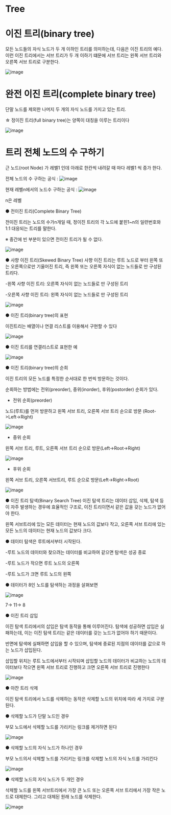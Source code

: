 # Tree
# 이진 트리(binary tree)
모든 노드들의 자식 노드가 두 개 이하인 트리를 의미하는데, 다음은 이진 트리의 예다. 이런 이진 트리에서는 서브 트리가 두 개 이하기 떄문에 서브 트리는 왼쪽 서브 트리와 오른쪽 서브 트리로 구분한다.

![image](https://user-images.githubusercontent.com/126844596/227129551-8d022eb3-8105-45d4-988a-17fc2f3f1dd3.png)

# 완전 이진 트리(complete binary tree)
단말 노드를 제외한 나머지 두 개의 자식 노드를 가지고 있는 트리.

☆ 정이진 트리(full binary tree)는 양쪽이 대칭을 이루는 트리이다

![image](https://user-images.githubusercontent.com/126844596/227129940-9ca55e50-d372-4cd5-ac52-9288755735e5.png)

# 트리 전체 노드의 수 구하기
근 노드(root Node) 가 레벨1 인데 아래로 한칸씩 내려갈 때 마다 레벨1 씩 증가 한다.

전체 노드의 수 구하는 공식 : ![image](https://user-images.githubusercontent.com/126844596/227131335-870f8642-035c-4110-a105-b5907f44f960.png)

현재 레벨n에서의 노드수 구하는 공식 : ![image](https://user-images.githubusercontent.com/126844596/227132864-fecd2373-76ee-4cfc-b2c8-b9c987536f7d.png)

n은 레벨

● 전이진 트리(Complete Binary Tree)

전이진 트리는 노드의 수가n개일 때, 정이진 트리의 각 노드에 붙힌1~n의 일련번호와 1:1 대응되는 트리를 말한다.

※ 중간에 빈 부분이 있으면 전이진 트리가 될 수 없다.

![image](https://user-images.githubusercontent.com/126844596/227134706-bc702a03-5192-412e-9ad4-afe2153a47cc.png)

● 사향 이진 트리(Skewed Binary Tree)
사향 이진 트리는 루트 노드로 부터 왼쪽 또는 오른쪽으로만 기울어진 트리, 즉 왼쪽 또는 오른쪽 자식이 없는 노드들로 만 구성된 트리다.

-왼쪽 사향 이진 트리: 오른쪽 자식이 없는 노드들로 만 구성된 트리

-오른쪽 사향 이진 트리: 왼쪽 자식이 없는 노드들로 만 구성된 트리

![image](https://user-images.githubusercontent.com/126844596/227135687-3947f9d2-096b-42d1-be8a-9ee64ccf66f0.png)

● 이진 트리(binary tree)의 표현

이진트리는 배열이나 연결 리스트를 이용해서 구현할 수 있다

![image](https://user-images.githubusercontent.com/126844596/227391607-c2b0f2a1-80f2-4ed7-9bab-9843b07e2d7d.png)

● 이진 트리를 연결리스트로 표현한 예

![image](https://user-images.githubusercontent.com/126844596/227391713-2e3b29b0-7fbd-4364-a948-51dfb5d9b899.png)

● 이진 트리(binary tree)의 순희

이진 트리의 모든 노드를 특정한 순서대로 한 번씩 방문하는 것이다.

순회하는 방법에는 전위(preorder), 중위(inorder), 후위(postorder) 순회가 있다.

- 전위 순회(preorder)

노드(루트)를 먼저 방문하고 왼쪽 서브 트리, 오른쪽 서브 트리 순으로 방문 (Root->Left->Right)

![image](https://user-images.githubusercontent.com/126844596/227392729-0299e337-00d3-4790-88a3-fd7ae375e397.png)

- 중위 순회

왼쪽 서브 트리, 루트, 오른쪽 서브 트리 순으로 방문(Left->Root->Right)

![image](https://user-images.githubusercontent.com/126844596/227392784-96fabf28-e66e-4bc9-b052-2d3c2cc94fad.png)

- 후위 순회

왼쪽 서브 트리, 오른쪽 서브트리, 루트 순으로 방문(Left->Right->Root)

![image](https://user-images.githubusercontent.com/126844596/227393070-ad67bc24-0868-41b0-8a10-718a6c94b5ca.png)

● 이진 트리 탐색(Binary Search Tree)
이진 탐색 트리는 데이터 삽입, 삭제, 탐색 등이 자주 발생하는 경우에 효율적인 구조로, 이진 트리이면서 같은 값을 갖는 노드가 없어야 한다.

왼쪽 서브트리에 있는 모든 데이터는 현재 노드의 값보다 작고, 오른쪽 서브 트리에 있는 모든 노드의 데이터는 현재 노드의 값보다 크다.

● 데이터 탐색은 루트에서부터 시작된다.

-루트 노드의 데이터와 찾으려는 데이터를 비교하여 같으면 탐색은 성공 종료

-루트 노드가 작으면 루트 노드의 오른쪽

-루트 노드가 크면 루트 노드의 왼쪽

● 데이터가 8인 노드를 탐색하는 과정을 살펴보면

![image](https://user-images.githubusercontent.com/126844596/227395231-5b1fd49b-dcb6-4073-9884-3d7b0e516d07.png)

7-> 11-> 8

● 이진 트리 삽입

이진 탐색 트리에서의 삽입은 탐색 동작을 통해 이루어진다.
탐색에 성공하면 삽입은 실패하는데, 이는 이진 탐색 트리는 같은 데이터를 갖는 노드가 없어야 하기 때문이다.

반면에 탐색에 실패하면 삽입을 할 수 있으며, 탐색에 종료된 지점의 데이터를 값으로 하는 노드가 삽입된다.

삽입할 위치는 루트 노드에서부터 시작되며 삽입할 노드의 데이터가 비교하는 노드의 데이터보다 작으면 왼쪽 서브 트리로 진행하고 크면 오른쪽 서브 트리로 진행한다

![image](https://user-images.githubusercontent.com/126844596/227396220-111c82ec-820c-4912-be85-fefdfab1b249.png)

● 아잔 트리 삭제

이진 탐색 트리에서 노드를 삭제하는 동작은 삭제할 노드의 위치에 따라 세 가지로 구분된다.

● 삭제할 노드가 단말 노드인 경우

부모 노드에서 삭제할 노드를 가리키는 링크를 제거하면 된다

![image](https://user-images.githubusercontent.com/126844596/227396659-bdec73b8-eff0-4684-86a2-06c165de7cf2.png)

● 삭제할 노드의 자식 노드가 하나인 경우

부모 노드의서 삭제할 노드를 가리키는 링크를 삭제할 노드의 자식 노드를 가리킨다

![image](https://user-images.githubusercontent.com/126844596/227396792-55c04a83-5395-44e3-b731-41dc4111e520.png)

● 삭제할 노드의 자식 노드가 두 개인 경우

삭제할 노드를 왼쪽 서브트리에서 가장 큰 노드 또는 오른쪽 서브 트리에서 가장 작은 노드로 대체한다. 그리고 대체된 원래 노드를 삭제한다.

![image](https://user-images.githubusercontent.com/126844596/227397196-d564eaac-0af2-4cd4-9f55-e6c738c9d0cb.png)

